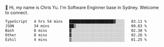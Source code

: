 👋 Hi, my name is Chris Yu. I'm Software Enginner base in Sydney. Welcome to connect.

<!--START_SECTION:waka-->

```txt
TypeScript   4 hrs 54 mins   ████████████████████▓░░░░   83.11 %
JSON         34 mins         ██▒░░░░░░░░░░░░░░░░░░░░░░   09.83 %
Bash         8 mins          ▓░░░░░░░░░░░░░░░░░░░░░░░░   02.38 %
Other        8 mins          ▓░░░░░░░░░░░░░░░░░░░░░░░░   02.26 %
Ezhil        4 mins          ▒░░░░░░░░░░░░░░░░░░░░░░░░   01.25 %
```

<!--END_SECTION:waka-->
